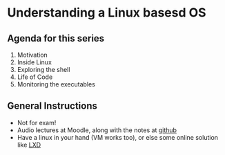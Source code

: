 # Understanding a Linux basesd OS

## Agenda for this series
1. Motivation
2. Inside Linux
3. Exploring the shell 
4. Life of Code
5. Monitoring the executables

## General Instructions
- Not for exam!
- Audio lectures at Moodle, along with the notes at [github]()
- Have a linux in your hand (VM works too), or else some online solution like [LXD](https://linuxcontainers.org/lxd)
